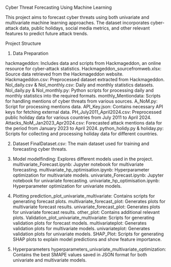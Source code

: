 Cyber Threat Forecasting Using Machine Learning

This project aims to forecast cyber threats using both univariate and multivariate machine learning approaches. The dataset incorporates cyber-attack data, public holidays, social media metrics, and other relevant features to predict future attack trends.

Project Structure

1. Data Preparation


hackmageddon: Includes data and scripts from Hackmageddon, an online resource for cyber-attack statistics.
Hackmageddon_sourcefromweb.xlsx: Source data retrieved from the Hackmageddon website.
Hackmageddon.csv: Preprocessed dataset extracted from Hackmageddon.
Nol_daily.csv & Nol_monthly.csv: Daily and monthly statistics datasets.
Nol_daily.py & Nol_monthly.py: Python scripts for processing daily and monthly statistics into the required formats.
monthly_Mentiondata: Scripts for handling mentions of cyber threats from various sources.
A_NoM.py: Script for processing mentions data.
API_Key.json: Contains necessary API keys for fetching external data.
PH_July2011_April2024.csv: Preprocessed public holiday data for various countries from July 2011 to April 2024.
Attacks_NoM_Jan2023_Apr2024.csv: Forecasted attack mentions data for the period from January 2023 to April 2024.
python_holidy.py & holiday.py: Scripts for collecting and processing holiday data for different countries.



2. Dataset
FinalDataset.csv: The main dataset used for training and forecasting cyber threats.

4. Model
modelfinding: Explores different models used in the project.
multivariate_Forecast.ipynb: Jupyter notebook for multivariate forecasting.
multivariate_hp_optimisation.ipynb: Hyperparameter optimization for multivariate models.
univariate_Forecast.ipynb: Jupyter notebook for univariate forecasting.
univariate_hp_optimisation.ipynb: Hyperparameter optimization for univariate models.
5. Plotting
prediction_plot_univariate_multivariate: Contains scripts for generating forecast plots.
multivariate_forecast_plot: Generates plots for multivariate forecast results.
univariate_forecast_plot: Generates plots for univariate forecast results.
other_plot: Contains additional relevant plots.
Validation_plot_univariate_multivariate: Scripts for generating validation plots for forecast models.
multivariateplot: Generates validation plots for multivariate models.
univariateplot: Generates validation plots for univariate models.
SHAP_Plot: Scripts for generating SHAP plots to explain model predictions and show feature importance.
6. Hyperparameters
hyperparameters_univariate_multivariate_optimization: Contains the best SMAPE values saved in JSON format for both univariate and multivariate models.
